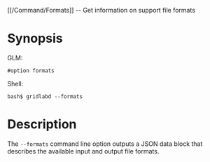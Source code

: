 [[/Command/Formats]] -- Get information on support file formats

# Synopsis

GLM:
~~~
#option formats
~~~

Shell:
~~~
bash$ gridlabd --formats
~~~

# Description

The `--formats` command line option outputs a JSON data block that describes the available input and output file formats.

